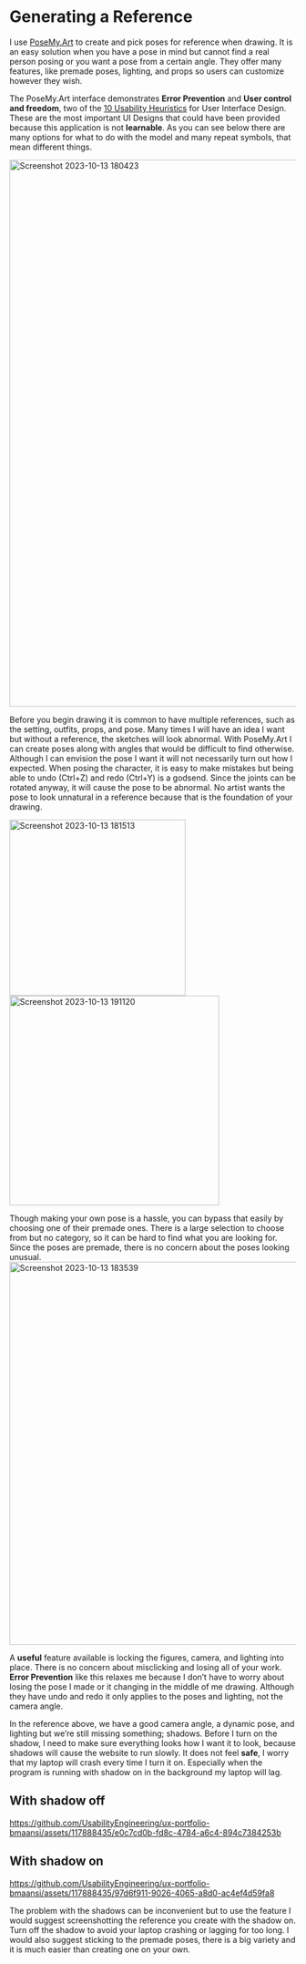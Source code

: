 # Generating a Reference

I use [PoseMy.Art](https://app.posemy.art/) to create and pick poses for reference when drawing. It is an easy solution when you have a pose in mind but cannot find a real person posing or you want a pose from a certain angle. They offer many features, like premade poses, lighting, and props so users can customize however they wish. 

The PoseMy.Art interface demonstrates **Error Prevention** and **User control and freedom**, two of the [10 Usability Heuristics](https://www.nngroup.com/articles/ten-usability-heuristics/) for User Interface Design. These are the most important UI Designs that could have been provided because this application is not **learnable**. As you can see below there are many options for what to do with the model and many repeat symbols, that mean different things. 

<img width="960" alt="Screenshot 2023-10-13 180423" src="https://github.com/UsabilityEngineering/ux-portfolio-bmaansi/assets/117888435/57fbf568-89c1-4d09-8efa-a7d44aa86880">

Before you begin drawing it is common to have multiple references, such as the setting, outfits, props, and pose. Many times I will have an idea I want but without a reference, the sketches will look abnormal. With PoseMy.Art I can create poses along with angles that would be difficult to find otherwise. Although I can envision the pose I want it will not necessarily turn out how I expected. When posing the character, it is easy to make mistakes but being able to undo (Ctrl+Z) and redo (Ctrl+Y) is a godsend. Since the joints can be rotated anyway, it will cause the pose to be abnormal. No artist wants the pose to look unnatural in a reference because that is the foundation of your drawing.

<img width="309" alt="Screenshot 2023-10-13 181513" src="https://github.com/UsabilityEngineering/ux-portfolio-bmaansi/assets/117888435/b480e467-998d-499d-9db5-ae73401654ed">

<img width="368" alt="Screenshot 2023-10-13 191120" src="https://github.com/UsabilityEngineering/ux-portfolio-bmaansi/assets/117888435/a4b062fa-f4a7-4388-bd9d-aa572250fb6b">


Though making your own pose is a hassle, you can bypass that easily by choosing one of their premade ones. There is a large selection to choose from but no category, so it can be hard to find what you are looking for. Since the poses are premade, there is no concern about the poses looking unusual. 
<img width="672" alt="Screenshot 2023-10-13 183539" src="https://github.com/UsabilityEngineering/ux-portfolio-bmaansi/assets/117888435/5b72b224-ba45-49a3-8fef-23f0df903148">


A **useful** feature available is locking the figures, camera, and lighting into place. There is no concern about misclicking and losing all of your work. **Error Prevention** like this relaxes me because I don’t have to worry about losing the pose I made or it changing in the middle of me drawing. Although they have undo and redo it only applies to the poses and lighting, not the camera angle. 

In the reference above, we have a good camera angle, a dynamic pose, and lighting but we’re still missing something; shadows. Before I turn on the shadow, I need to make sure everything looks how I want it to look, because shadows will cause the website to run slowly. It does not feel **safe**, I worry that my laptop will crash every time I turn it on. Especially when the program is running with shadow on in the background my laptop will lag. 

## With shadow off 
https://github.com/UsabilityEngineering/ux-portfolio-bmaansi/assets/117888435/e0c7cd0b-fd8c-4784-a6c4-894c7384253b

## With shadow on
https://github.com/UsabilityEngineering/ux-portfolio-bmaansi/assets/117888435/97d6f911-9026-4065-a8d0-ac4ef4d59fa8

The problem with the shadows can be inconvenient but to use the feature I would suggest screenshotting the reference you create with the shadow on. Turn off the shadow to avoid your laptop crashing or lagging for too long. I would also suggest sticking to the premade poses, there is a big variety and it is much easier than creating one on your own.
